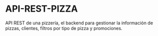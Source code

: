 # API-REST-PIZZA
API REST de una pizzería, el backend para gestionar la información de  pizzas, clientes, filtros por tipo de pizza y promociones.
